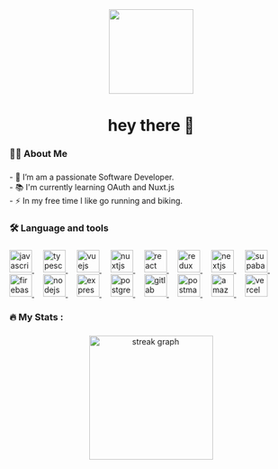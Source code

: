 <div align="center">
  <img height="150" src="https://media.giphy.com/media/M9gbBd9nbDrOTu1Mqx/giphy.gif"  />
</div>

###

<h1 align="center">hey there 👋</h1>

###

<h3 align="left">👩‍💻  About Me</h3>

###

<!-- <p align="left"><br><br> --> - 🔭 I’m am a passionate Software Developer.<br>- 📚 I'm currently learning OAuth and Nuxt.js <br>- ⚡ In my free time I like go running and biking.</p>

###

<h3 align="left">🛠 Language and tools</h3>

###

<div align="left" >
  <a href="https://developer.mozilla.org/en-US/docs/Web/JavaScript" target="_blank">
    <img src="https://skillicons.dev/icons?i=js" height="40" alt="javascript logo"  />
  </a>
  <img width="12" />
  <a href="https://www.typescriptlang.org/" target="_blank">
    <img src="https://skillicons.dev/icons?i=ts" height="40" alt="typescript logo"  />
  </a>
  <img width="12" />
  <a href="https://vuejs.org/" target="_blank">
    <img src="https://skillicons.dev/icons?i=vue" height="40" alt="vuejs logo"  />
  </a>
  <img width="12" />
  <a href="https://nuxt.com/" target="_blank">
    <img src="https://skillicons.dev/icons?i=nuxtjs" height="40" alt="nuxtjs logo"  />
  </a>
  <img width="12" />
  <a href="https://react.dev/" target="_blank">
    <img src="https://cdn.jsdelivr.net/gh/devicons/devicon/icons/react/react-original.svg" height="40" alt="react logo"  />
  </a>
  <img width="12" />
  <a href="https://redux.js.org/" target="_blank">
    <img src="https://cdn.jsdelivr.net/gh/devicons/devicon/icons/redux/redux-original.svg" height="40" alt="redux logo"  />
  </a>
  <img width="12" />
  <a href="https://nextjs.org/" target="_blank">
    <img src="https://cdn.jsdelivr.net/gh/devicons/devicon/icons/nextjs/nextjs-original.svg" height="40" alt="nextjs logo"  />
  </a>
  <img width="12" />
  <a href="https://supabase.com/" target="_blank">
    <img src="https://skillicons.dev/icons?i=supabase" height="40" alt="supabase logo"  />
  </a>
  <img width="12" />
  <a href="https://firebase.google.com/" target="_blank">
    <img src="https://skillicons.dev/icons?i=firebase" height="40" alt="firebase logo"  />
  </a>
  <img width="12" />
  <a href="https://nodejs.org/" target="_blank">
    <img src="https://cdn.jsdelivr.net/gh/devicons/devicon/icons/nodejs/nodejs-original.svg" height="40" alt="nodejs logo"  />
  </a>
  <img width="12" />
  <a href="https://expressjs.com/" target="_blank">
    <img src="https://cdn.jsdelivr.net/gh/devicons/devicon/icons/express/express-original.svg" height="40" alt="express logo"  />
  </a>
  <img width="12" />
  <a href="https://www.postgresql.org/" target="_blank">
    <img src="https://cdn.jsdelivr.net/gh/devicons/devicon/icons/postgresql/postgresql-original.svg" height="40" alt="postgresql logo"  />
  </a>
  <img width="12" />
  <a href="https://gitlab.com/" target="_blank">
    <img src="https://cdn.jsdelivr.net/gh/devicons/devicon/icons/gitlab/gitlab-original.svg" height="40" alt="gitlab logo"  />
  </a>
  <img width="12" />
  <a href="https://www.postman.com/" target="_blank">
    <img src="https://cdn.simpleicons.org/postman/FF6C37" height="40" alt="postman logo"  />
  </a>
  <img width="12" />
  <a href="https://aws.amazon.com/" target="_blank">
    <img src="https://skillicons.dev/icons?i=aws" height="40" alt="amazonwebservices logo"  />
  </a>
  <img width="12" />
  <a href="https://vercel.com/" target="_blank">
    <img src="https://skillicons.dev/icons?i=vercel" height="40" alt="vercel logo"  />
  </a>
</div>

###

<h3 align="left">🔥   My Stats :</h3>

###

<div align="center">
  <img src="https://streak-stats.demolab.com?user=aatishballa&locale=en&mode=daily&theme=dark&hide_border=false&border_radius=5&order=3" height="220" alt="streak graph"  />
</div>

###
